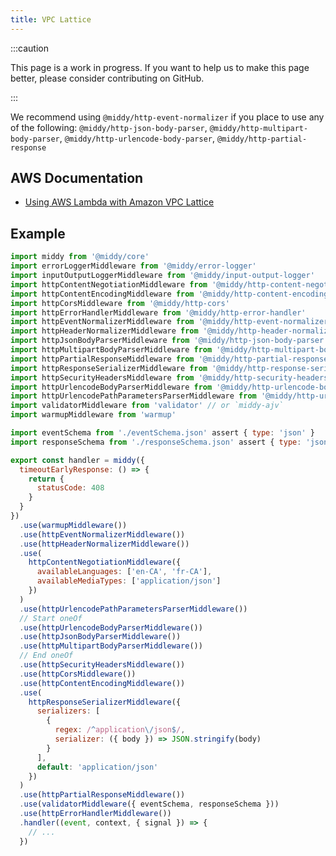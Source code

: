 ```yaml
---
title: VPC Lattice
---
```


:::caution

This page is a work in progress. If you want to help us to make this page better, please consider contributing on GitHub.

:::

We recommend using `@middy/http-event-normalizer` if you place to use any of the following: `@middy/http-json-body-parser`, `@middy/http-multipart-body-parser`, `@middy/http-urlencode-body-parser`, `@middy/http-partial-response`

## AWS Documentation

- [Using AWS Lambda with Amazon VPC Lattice](https://docs.aws.amazon.com/lambda/latest/dg/services-vpc-lattice.html)

## Example

```javascript
import middy from '@middy/core'
import errorLoggerMiddleware from '@middy/error-logger'
import inputOutputLoggerMiddleware from '@middy/input-output-logger'
import httpContentNegotiationMiddleware from '@middy/http-content-negotiation'
import httpContentEncodingMiddleware from '@middy/http-content-encoding'
import httpCorsMiddleware from '@middy/http-cors'
import httpErrorHandlerMiddleware from '@middy/http-error-handler'
import httpEventNormalizerMiddleware from '@middy/http-event-normalizer' // required
import httpHeaderNormalizerMiddleware from '@middy/http-header-normalizer'
import httpJsonBodyParserMiddleware from '@middy/http-json-body-parser'
import httpMultipartBodyParserMiddleware from '@middy/http-multipart-body-parser'
import httpPartialResponseMiddleware from '@middy/http-partial-response'
import httpResponseSerializerMiddleware from '@middy/http-response-serializer'
import httpSecurityHeadersMiddleware from '@middy/http-security-headers'
import httpUrlencodeBodyParserMiddleware from '@middy/http-urlencode-body-parser'
import httpUrlencodePathParametersParserMiddleware from '@middy/http-urlencode-path-parser'
import validatorMiddleware from 'validator' // or `middy-ajv`
import warmupMiddleware from 'warmup'

import eventSchema from './eventSchema.json' assert { type: 'json' }
import responseSchema from './responseSchema.json' assert { type: 'json' }

export const handler = middy({
  timeoutEarlyResponse: () => {
    return {
      statusCode: 408
    }
  }
})
  .use(warmupMiddleware())
  .use(httpEventNormalizerMiddleware())
  .use(httpHeaderNormalizerMiddleware())
  .use(
    httpContentNegotiationMiddleware({
      availableLanguages: ['en-CA', 'fr-CA'],
      availableMediaTypes: ['application/json']
    })
  )
  .use(httpUrlencodePathParametersParserMiddleware())
  // Start oneOf
  .use(httpUrlencodeBodyParserMiddleware())
  .use(httpJsonBodyParserMiddleware())
  .use(httpMultipartBodyParserMiddleware())
  // End oneOf
  .use(httpSecurityHeadersMiddleware())
  .use(httpCorsMiddleware())
  .use(httpContentEncodingMiddleware())
  .use(
    httpResponseSerializerMiddleware({
      serializers: [
        {
          regex: /^application\/json$/,
          serializer: ({ body }) => JSON.stringify(body)
        }
      ],
      default: 'application/json'
    })
  )
  .use(httpPartialResponseMiddleware())
  .use(validatorMiddleware({ eventSchema, responseSchema }))
  .use(httpErrorHandlerMiddleware())
  .handler((event, context, { signal }) => {
    // ...
  })
```
